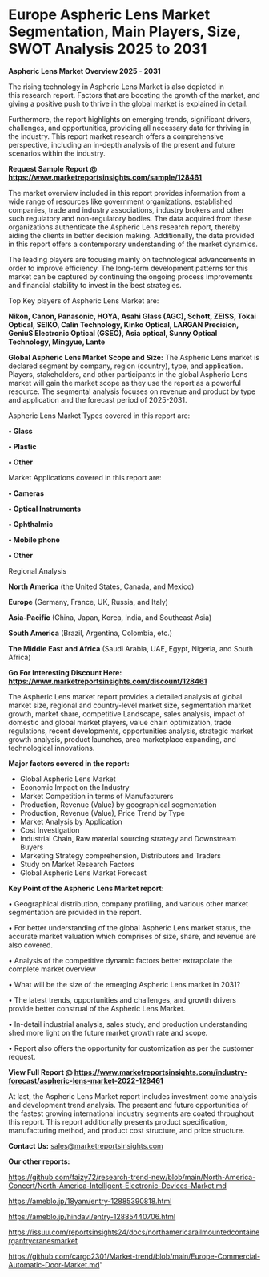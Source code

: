 # Europe Aspheric Lens Market Segmentation, Main Players, Size, SWOT Analysis 2025 to 2031

<Strong> Aspheric Lens Market Overview 2025 - 2031</strong>

The rising technology in Aspheric Lens Market is also depicted in this research report. Factors that are boosting the growth of the market, and giving a positive push to thrive in the global market is explained in detail.

Furthermore, the report highlights on emerging trends, significant drivers, challenges, and opportunities, providing all necessary data for thriving in the industry. This report market research offers a comprehensive perspective, including an in-depth analysis of the present and future scenarios within the industry.

<strong>Request Sample Report @ <a href=https://www.marketreportsinsights.com/sample/128461>https://www.marketreportsinsights.com/sample/128461</a></strong>

The market overview included in this report provides information from a wide range of resources like government organizations, established companies, trade and industry associations, industry brokers and other such regulatory and non-regulatory bodies. The data acquired from these organizations authenticate the Aspheric Lens research report, thereby aiding the clients in better decision making. Additionally, the data provided in this report offers a contemporary understanding of the market dynamics.

The leading players are focusing mainly on technological advancements in order to improve efficiency. The long-term development patterns for this market can be captured by continuing the ongoing process improvements and financial stability to invest in the best strategies.

Top Key players of Aspheric Lens Market are:

<strong>Nikon, Canon, Panasonic, HOYA, Asahi Glass (AGC), Schott, ZEISS, Tokai Optical, SEIKO, Calin Technology, Kinko Optical, LARGAN Precision, GeniuS Electronic Optical (GSEO), Asia optical, Sunny Optical Technology, Mingyue, Lante</strong>

<strong><b>Global Aspheric Lens Market Scope and Size:</b></strong>
The Aspheric Lens market is declared segment by company, region (country), type, and application. Players, stakeholders, and other participants in the global Aspheric Lens market will gain the market scope as they use the report as a powerful resource. The segmental analysis focuses on revenue and product by type and application and the forecast period of 2025-2031.

Aspheric Lens Market Types covered in this report are:

<strong>• Glass

• Plastic

• Other</strong>

Market Applications covered in this report are:

<strong>• Cameras

• Optical Instruments

• Ophthalmic

• Mobile phone

• Other</strong> 

Regional Analysis

<strong>North America</strong> (the United States, Canada, and Mexico)

<strong>Europe</strong> (Germany, France, UK, Russia, and Italy)

<strong>Asia-Pacific</strong> (China, Japan, Korea, India, and Southeast Asia)

<strong>South America</strong> (Brazil, Argentina, Colombia, etc.)

<strong>The Middle East and Africa</strong> (Saudi Arabia, UAE, Egypt, Nigeria, and South Africa)

<strong>Go For Interesting Discount Here: <a href=https://www.marketreportsinsights.com/discount/128461>https://www.marketreportsinsights.com/discount/128461</a></strong>

The Aspheric Lens market report provides a detailed analysis of global market size, regional and country-level market size, segmentation market growth, market share, competitive Landscape, sales analysis, impact of domestic and global market players, value chain optimization, trade regulations, recent developments, opportunities analysis, strategic market growth analysis, product launches, area marketplace expanding, and technological innovations.

<strong><b>Major factors covered in the report:</b></strong>
<ul>
  <li>Global Aspheric Lens Market </li>
  <li>Economic Impact on the Industry</li>
  <li>Market Competition in terms of Manufacturers</li>
  <li>Production, Revenue (Value) by geographical segmentation</li>
  <li>Production, Revenue (Value), Price Trend by Type</li>
  <li>Market Analysis by Application</li>
  <li>Cost Investigation</li>
  <li>Industrial Chain, Raw material sourcing strategy and Downstream Buyers</li>
  <li>Marketing Strategy comprehension, Distributors and Traders</li>
  <li>Study on Market Research Factors</li>
  <li>Global Aspheric Lens Market Forecast</li>
</ul>

<strong><b>Key Point of the Aspheric Lens Market report:</b></strong>

• Geographical distribution, company profiling, and various other market segmentation are provided in the report.

• For better understanding of the global Aspheric Lens market status, the accurate market valuation which comprises of size, share, and revenue are also covered.

• Analysis of the competitive dynamic factors better extrapolate the complete market overview

• What will be the size of the emerging Aspheric Lens market in 2031?

• The latest trends, opportunities and challenges, and growth drivers provide better construal of the Aspheric Lens Market.

• In-detail industrial analysis, sales study, and production understanding shed more light on the future market growth rate and scope.

• Report also offers the opportunity for customization as per the customer request.

<strong><b>View Full Report @ <a href=https://www.marketreportsinsights.com/industry-forecast/aspheric-lens-market-2022-128461>https://www.marketreportsinsights.com/industry-forecast/aspheric-lens-market-2022-128461</a></b></strong>


At last, the Aspheric Lens Market report includes investment come analysis and development trend analysis. The present and future opportunities of the fastest growing international industry segments are coated throughout this report. This report additionally presents product specification, manufacturing method, and product cost structure, and price structure.

<strong>Contact Us:</strong>
sales@marketreportsinsights.com

<strong>Our other reports:</strong>

<a href=https://github.com/faizy72/research-trend-new/blob/main/North-America-Concert/North-America-Intelligent-Electronic-Devices-Market.md>https://github.com/faizy72/research-trend-new/blob/main/North-America-Concert/North-America-Intelligent-Electronic-Devices-Market.md</a>

<a href=https://ameblo.jp/18yam/entry-12885390818.html>https://ameblo.jp/18yam/entry-12885390818.html</a>

<a href=https://ameblo.jp/hindavi/entry-12885440706.html>https://ameblo.jp/hindavi/entry-12885440706.html</a>

<a href=https://issuu.com/reportsinsights24/docs/northamericarailmountedcontainergantrycranesmarket>https://issuu.com/reportsinsights24/docs/northamericarailmountedcontainergantrycranesmarket</a>

<a href=https://github.com/cargo2301/Market-trend/blob/main/Europe-Commercial-Automatic-Door-Market.md>https://github.com/cargo2301/Market-trend/blob/main/Europe-Commercial-Automatic-Door-Market.md</a>"
